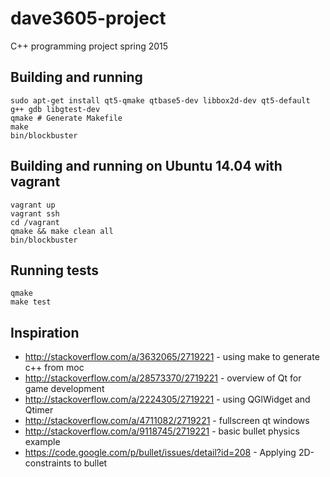 # dave3605-project
C++ programming project spring 2015

## Building and running

```shell
sudo apt-get install qt5-qmake qtbase5-dev libbox2d-dev qt5-default g++ gdb libgtest-dev
qmake # Generate Makefile
make
bin/blockbuster
```

## Building and running on Ubuntu 14.04 with vagrant

```shell
vagrant up
vagrant ssh
cd /vagrant
qmake && make clean all
bin/blockbuster
```

## Running tests

```shell
qmake
make test
```

## Inspiration

* http://stackoverflow.com/a/3632065/2719221 - using make to generate c++ from moc
* http://stackoverflow.com/a/28573370/2719221 - overview of Qt for game development
* http://stackoverflow.com/a/2224305/2719221 - using QGlWidget and Qtimer
* http://stackoverflow.com/a/4711082/2719221 - fullscreen qt windows
* http://stackoverflow.com/a/9118745/2719221 - basic bullet physics example
* https://code.google.com/p/bullet/issues/detail?id=208 - Applying 2D-constraints to bullet
